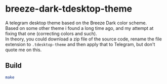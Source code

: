 # breeze-dark-tdesktop-theme
A telegram desktop theme based on the Breeze Dark color scheme.  
Based on some other theme i found a long time ago, and my attempt at fixing
that one (correcting colors and such).  
In theory, you could download a zip file of the source code, rename the file
extension to `.tdesktop-theme` and then apply that to Telegram, but don't quote
me on this.

## Build

```bash
make
```
